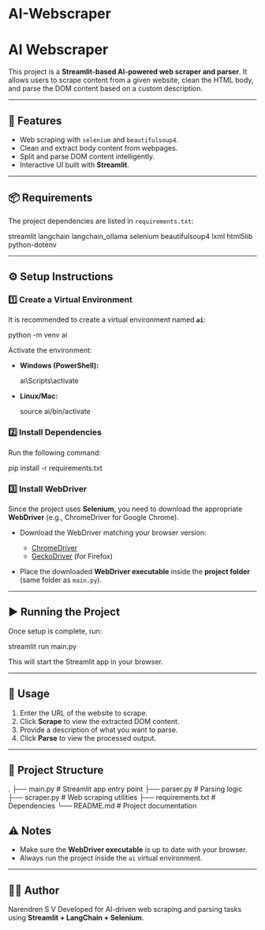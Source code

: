 # AI-Webscraper
# AI Webscraper

This project is a **Streamlit-based AI-powered web scraper and parser**.
It allows users to scrape content from a given website, clean the HTML body, and parse the DOM content based on a custom description.

---

## 🚀 Features

* Web scraping with `selenium` and `beautifulsoup4`.
* Clean and extract body content from webpages.
* Split and parse DOM content intelligently.
* Interactive UI built with **Streamlit**.

---

## 📦 Requirements

The project dependencies are listed in `requirements.txt`:

streamlit
langchain
langchain_ollama
selenium
beautifulsoup4
lxml
html5lib
python-dotenv

---

## ⚙️ Setup Instructions

### 1️⃣ Create a Virtual Environment

It is recommended to create a virtual environment named **`ai`**:

python -m venv ai

Activate the environment:

* **Windows (PowerShell):**

  ai\Scripts\activate
  
* **Linux/Mac:**
  
  source ai/bin/activate


### 2️⃣ Install Dependencies

Run the following command:

pip install -r requirements.txt

### 3️⃣ Install WebDriver

Since the project uses **Selenium**, you need to download the appropriate **WebDriver** (e.g., ChromeDriver for Google Chrome).

* Download the WebDriver matching your browser version:

  * [ChromeDriver](https://chromedriver.chromium.org/downloads)
  * [GeckoDriver](https://github.com/mozilla/geckodriver/releases) (for Firefox)

* Place the downloaded **WebDriver executable** inside the **project folder** (same folder as `main.py`).

---

## ▶️ Running the Project

Once setup is complete, run:

streamlit run main.py

This will start the Streamlit app in your browser.

---

## 📝 Usage

1. Enter the URL of the website to scrape.
2. Click **Scrape** to view the extracted DOM content.
3. Provide a description of what you want to parse.
4. Click **Parse** to view the processed output.

---

## 📂 Project Structure

.
├── main.py             # Streamlit app entry point
├── parser.py           # Parsing logic
├── scraper.py          # Web scraping utilities
├── requirements.txt    # Dependencies
└── README.md           # Project documentation

## ⚠️ Notes

* Make sure the **WebDriver executable** is up to date with your browser.
* Always run the project inside the `ai` virtual environment.

---

## 👨‍💻 Author
Narendren S V
Developed for AI-driven web scraping and parsing tasks using **Streamlit + LangChain + Selenium**.

